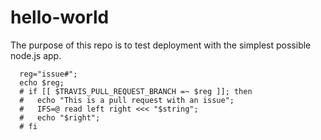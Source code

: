 # hello-world

The purpose of this repo is to test deployment with the simplest possible node.js app.


      reg="issue#";
      echo $reg;
      # if [[ $TRAVIS_PULL_REQUEST_BRANCH =~ $reg ]]; then
      #   echo "This is a pull request with an issue";
      #   IFS=@ read left right <<< "$string";
      #   echo "$right";
      # fi